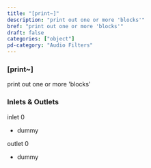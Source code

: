 ```yaml
---
title: "[print~]"
description: "print out one or more 'blocks'"
bref: "print out one or more 'blocks'"
draft: false
categories: ["object"]
pd-category: "Audio Filters"
---
```


### [print~]

print out one or more 'blocks'

### Inlets & Outlets

inlet 0

 - dummy

outlet 0

 - dummy
 
